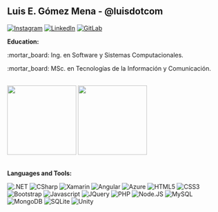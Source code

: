 <h2> Luis E. Gómez Mena - @luisdotcom </h2>

[![Instagram](https://img.shields.io/badge/Instagram-E4405F?style=for-the-badge&logo=instagram&logoColor=white)](https://instagram.com/_luisdotcom)
[![LinkedIn](https://img.shields.io/badge/LinkedIn-0077B5?style=for-the-badge&logo=linkedin&logoColor=white)](https://linkedin.com/in/luisdotcom)
[![GitLab](https://img.shields.io/badge/GitLab-330F63?style=for-the-badge&logo=gitlab&logoColor=white)](https://gitlab.com/luisdotcom)
 
<b>Education: </b>
<p>:mortar_board: Ing. en Software y Sistemas Computacionales.</p>
<p>:mortar_board: MSc. en Tecnologías de la Información y Comunicación.</p>
 
<br/>
<div>
  <img src="https://github-readme-stats.vercel.app/api?username=luisdotcom&theme=github_dark&include_all_commits=true&count_private=true&show_icons=true&custom_title=GitHub%20Stats&border_color=263238" height="160px" />
 <img src="https://github-readme-stats.vercel.app/api/top-langs/?username=luisdotcom&theme=github_dark&layout=compact&border_color=263238" height="160px" />
</div>
<br/>

<b>Languages and Tools:</b> 
<div display:flex;>
 <div style="display: inline-block;">
   <img alt=".NET" src="https://img.shields.io/badge/.NET-5C2D91?style=for-the-badge&logo=.net&logoColor=white"> 
   <img alt="CSharp" src="https://img.shields.io/badge/C%23-239120?style=for-the-badge&logo=c-sharp&logoColor=white"> 
   <img alt="Xamarin" src="https://img.shields.io/badge/Xamarin-3498DB?style=for-the-badge&logo=xamarin&logoColor=white"> 
   <img alt="Angular" src="https://img.shields.io/badge/Angular-DD0031?style=for-the-badge&logo=angular&logoColor=white"> 
   <img alt="Azure" src="https://img.shields.io/badge/Microsoft_Azure-0089D6?style=for-the-badge&logo=microsoft-azure&logoColor=white"> 

   <img alt="HTML5" src="https://img.shields.io/badge/HTML5-E34F26?style=for-the-badge&logo=html5&logoColor=white"> 
   <img alt="CSS3" src="https://img.shields.io/badge/CSS3-1572B6?style=for-the-badge&logo=css3&logoColor=white"> 
   <img alt="Bootstrap" src="https://img.shields.io/badge/Bootstrap-563D7C?style=for-the-badge&logo=bootstrap&logoColor=white"> 
   <img alt="Javascript" src="https://img.shields.io/badge/JavaScript-F7DF1E?style=for-the-badge&logo=javascript&logoColor=black"> 
   <img alt="JQuery" src="https://img.shields.io/badge/jQuery-0769AD?style=for-the-badge&logo=jquery&logoColor=white"> 
   <img alt="PHP" src="https://img.shields.io/badge/PHP-777BB4?style=for-the-badge&logo=php&logoColor=white"> 
   <img alt="Node.JS" src="https://img.shields.io/badge/Node.js-43853D?style=for-the-badge&logo=node.js&logoColor=white"> 

   <img alt="MySQL" src="https://img.shields.io/badge/MySQL-00000F?style=for-the-badge&logo=mysql&logoColor=white"> 
   <img alt="MongoDB" src="https://img.shields.io/badge/MongoDB-4EA94B?style=for-the-badge&logo=mongodb&logoColor=white"> 
   <img alt="SQLite" src="https://img.shields.io/badge/SQLite-07405E?style=for-the-badge&logo=sqlite&logoColor=white"> 

   <img alt="Unity" src="https://img.shields.io/badge/Unity-100000?style=for-the-badge&logo=unity&logoColor=white">
 </div>  
</div>
